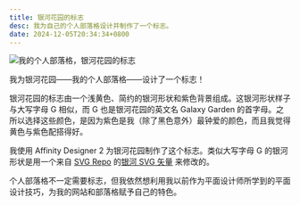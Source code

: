 ```yaml
---
title: 银河花园的标志
desc: 我为自己的个人部落格设计并制作了一个标志。
date: 2024-12-05T20:34:34+0800
---
```

![我的个人部落格，银河花园的标志](/assets/helenchong/galaxy-garden-logo.webp)

我为银河花园——我的个人部落格——设计了一个标志！

银河花园的标志由一个浅黄色、简约的银河形状和紫色背景组成。这银河形状样子与大写字母 G 相似，而 G 也是银河花园的英文名 Galaxy Garden 的首字母。之所以选择这些颜色，是因为紫色是我（除了黑色意外）最钟爱的颜色，而且我觉得黄色与紫色配搭得好。

我使用 Affinity Designer 2 为银河花园制作了这个标志。类似大写字母 G 的银河形状是用一个来自 [SVG Repo](https://www.svgrepo.com/) 的[银河 SVG 矢量](https://www.svgrepo.com/svg/54167/galaxy) 来修改的。

个人部落格不一定需要标志，但我依然想利用我以前作为平面设计师所学到的平面设计技巧，为我的网站和部落格赋予自己的特色。